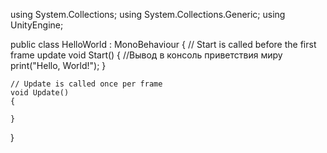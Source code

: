 using System.Collections;
using System.Collections.Generic;
using UnityEngine;

public class HelloWorld : MonoBehaviour
{
    // Start is called before the first frame update
    void Start()
    {
    //Вывод в консоль приветствия миру
        print("Hello, World!");
    }

    // Update is called once per frame
    void Update()
    {
        
    }
}
